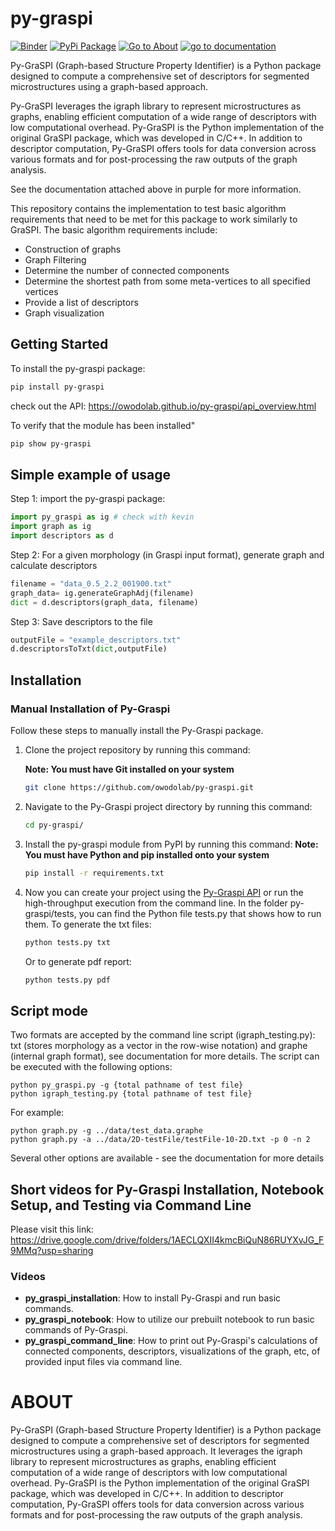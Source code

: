 # py-graspi
[![Binder](https://mybinder.org/badge.svg)](https://mybinder.org/v2/gh/kkevinmartinezz/kaggle_PyGraspi/3d7bf5df17b015612ab1b8261c63d0bbb00a268f?urlpath=lab%2Ftree%2Fpygraspi-test.ipynb) [![PyPi Package](https://img.shields.io/badge/PyPi-package-blue)](https://pypi.org/project/py-graspi/) [![Go to About](https://img.shields.io/badge/go_to-about-green)](#about) [![go to documentation](https://img.shields.io/badge/go_to-documentation-purple)](https://owodolab.github.io/py-graspi/)



Py-GraSPI (Graph-based Structure Property Identifier) is a Python package designed to compute a comprehensive set of descriptors for segmented microstructures using a graph-based approach. 

Py-GraSPI leverages the igraph library to represent microstructures as graphs, enabling efficient computation of a wide range of descriptors with low computational overhead. Py-GraSPI is the Python implementation of the original GraSPI package, which was developed in C/C++. In addition to descriptor computation, Py-GraSPI offers tools for data conversion across various formats and for post-processing the raw outputs of the graph analysis.

See the documentation attached above in purple for more information.

This repository contains the implementation to test basic algorithm requirements that need to be met for this package to work similarly to GraSPI.
The basic algorithm requirements include:
  -  Construction of graphs
  -  Graph Filtering
  -  Determine the number of connected components
  -  Determine the shortest path from some meta-vertices to all specified vertices
  -  Provide a list of descriptors
  -  Graph visualization


## Getting Started
To install the py-graspi package:
```bash 
pip install py-graspi
```
check out the API: https://owodolab.github.io/py-graspi/api_overview.html

To verify that the module has been installed"

```bash
pip show py-graspi
```

## Simple example of usage

Step 1: import the py-graspi package: 

```python
import py_graspi as ig # check with kevin
import graph as ig
import descriptors as d
```

Step 2: For a given morphology (in Graspi input format), generate graph and calculate descriptors

```python
filename = "data_0.5_2.2_001900.txt"
graph_data= ig.generateGraphAdj(filename)
dict = d.descriptors(graph_data, filename)
```

Step 3: Save descriptors to the file 

```python
outputFile = "example_descriptors.txt"
d.descriptorsToTxt(dict,outputFile)
```

## Installation
### Manual Installation of Py-Graspi
Follow these steps to manually install the Py-Graspi package.

1. Clone the project repository by running this command:

   **Note: You must have Git installed on your system**
   ```bash
   git clone https://github.com/owodolab/py-graspi.git
   ```

2. Navigate to the Py-Graspi project directory by running this command:
   ```bash
   cd py-graspi/
   ```

3. Install the py-graspi module from PyPI by running this command:
   **Note: You must have Python and pip installed onto your system**
   ```bash
   pip install -r requirements.txt
   ```
   
4. Now you can create your project using the [Py-Graspi API](https://owodolab.github.io/py-graspi/api_overview.html) or run the high-throughput execution from the command line.
   In the folder py-graspi/tests, you can find the Python file tests.py that shows how to run them.
   To generate the txt files:
   ```bash
   python tests.py txt
   ```
   Or to generate pdf report:
   ```bash
   python tests.py pdf
   ```


## Script mode


Two formats are accepted by the command line script (igraph_testing.py): txt (stores morphology as a vector in the row-wise notation) and graphe (internal graph format), see documentation for more details. The script can be executed with the following options:
  
````
python py_graspi.py -g {total pathname of test file} 
python igraph_testing.py {total pathname of test file}
````
For example:

```
python graph.py -g ../data/test_data.graphe
python graph.py -a ../data/2D-testFile/testFile-10-2D.txt -p 0 -n 2
```
Several other options are available - see the documentation for more details

  
## Short videos for Py-Graspi Installation, Notebook Setup, and Testing via Command Line
Please visit this link: https://drive.google.com/drive/folders/1AECLQXII4kmcBiQuN86RUYXvJG_F9MMq?usp=sharing
### Videos
* **py_graspi_installation**: How to install Py-Graspi and run basic commands.
* **py_graspi_notebook**: How to utilize our prebuilt notebook to run basic commands of Py-Graspi.
* **py_graspi_command_line**: How to print out Py-Graspi's calculations of connected components, descriptors, visualizations of the graph, etc, of provided input files via command line.


# ABOUT
Py-GraSPI (Graph-based Structure Property Identifier) is a Python package designed to compute a comprehensive set of descriptors for segmented microstructures using a graph-based approach. It leverages the igraph library to represent microstructures as graphs, enabling efficient computation of a wide range of descriptors with low computational overhead.
Py-GraSPI is the Python implementation of the original GraSPI package, which was developed in C/C++.
In addition to descriptor computation, Py-GraSPI offers tools for data conversion across various formats and for post-processing the raw outputs of the graph analysis.
